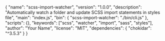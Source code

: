{
"name": "scss-import-watcher",
"version": "1.0.0",
"description": "Automatically watch a folder and update SCSS import statements in styles file",
"main": "index.js",
"bin": {
"scss-import-watcher": "./bin/cli.js"
},
"scripts": {},
"keywords": ["scss", "watcher", "import", "sass", "styles"],
"author": "Your Name",
"license": "MIT",
"dependencies": {
"chokidar": "^3.5.3"
}
}
